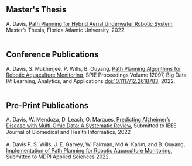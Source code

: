 ## Master's Thesis

A. Davis, [Path Planning for Hybrid Aerial Underwater Robotic System](https://raw.githubusercontent.com/tonydavis629/personal-site/main/src/data/publications/thesis.pdf), Master’s Thesis, Florida Atlantic University, 2022.
<br/><br/>

## Conference Publications

A. Davis, S. Mukherjee, P. Wills, B. Ouyang, [Path Planning Algorithms for Robotic Aquaculture Monitoring](https://arxiv.org/abs/2204.09753), SPIE Proceedings Volume 12097, Big Data IV: Learning, Analytics, and Applications [doi:10.1117/12.2618783](https://www.spiedigitallibrary.org/conference-proceedings-of-spie/12097/120970K/Path-planning-algorithms-for-robotic-aquaculture-monitoring/10.1117/12.2618783.short), 2022.
<br/><br/>

## Pre-Print Publications

A. Davis, W. Mendoza, D. Leach, O. Marques, [Predicting Alzheimer’s Disease with Multi-Omic Data: A Systematic Review](https://raw.githubusercontent.com/tonydavis629/personal-site/main/src/data/publications/AD.pdf), Submitted to IEEE Journal of Biomedical and Health Informatics, 2022
<br/><br/>
A. Davis P. S. Wills, J. E. Garvey, W. Fairman, Md A. Karim, and B. Ouyang, [Implementation of Path Planning for Robotic Aquaculture Monitoring](https://raw.githubusercontent.com/tonydavis629/personal-site/main/src/data/publications/implementation.pdf), Submitted to MDPI Applied Sciences 2022.
